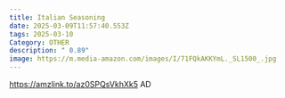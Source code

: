 ```yaml
---
title: Italian Seasoning
date: 2025-03-09T11:57:40.553Z
tags: 2025-03-10
Category: OTHER
description: " 0.89"
image: https://m.media-amazon.com/images/I/71FQkAKKYmL._SL1500_.jpg
---
```

https://amzlink.to/az0SPQsVkhXk5   AD